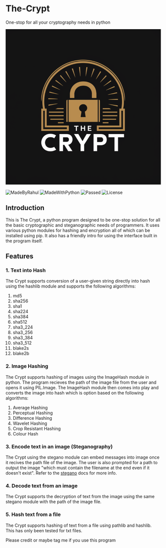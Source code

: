 # The-Crypt
One-stop for all your cryptography needs in python

<p align="center">
  <img src="https://github.com/Rahul-Gonal/The-Crypt/blob/main/Logo.png" />
</p>


![MadeByRahul](https://img.shields.io/badge/Made%20By-RahulGonal-orange)
![MadeWithPython](https://img.shields.io/badge/Made%20With-Python-blue)
![Passed](https://img.shields.io/badge/Tests-Succesfully%20Passed-brightgreen)
![License](https://img.shields.io/badge/License-MIT-orange)

## Introduction
This is The Crypt, a python program designed to be one-stop solution for all the basic cryptographic and steganographic needs of programmers.
It uses various python modules for hashing and encryption all of which can be installed using pip.
It also has a friendly intro for using the interface built in the program itself.

## Features

### 1. Text into Hash
The Crypt supports conversion of a user-given string directly into hash using the hashlib module and supports the following algorithms:
1. md5
2. sha256
3. sha1
4. sha224
5. sha384
6. sha512
7. sha3_224
8. sha3_256
9. sha3_384
10. sha3_512
11. blake2s
12. blake2b

### 2. Image Hashing
The Crypt supports hashing of images using the ImageHash module in python. The program recieves the path of the image file from the user and opens it using PIL.Image. The ImageHash module then comes into play and converts the image into hash which is option based on the following algorithms:
1. Average Hashing
2. Perceptual Hashing
3. Difference Hashing
4. Wavelet Hashing
5. Crop Resistant Hashing
6. Colour Hash

### 3. Encode text in an image (Steganography)
The Crypt using the stegano module can embed messages into image once it recives the path file of the image. The user is also prompted for a path to output the image "which must contain the filename at the end even if it doesn't exist". Refer to the [stegano](https://pypi.org/project/stegano/) docs for more info.

### 4. Decode text from an image
The Crypt supports the decryption of text from the image using the same stegano module with the path of the image file.

### 5. Hash text from a file
The Crypt supports hashing of text from a file using pathlib and hashlib. This has only been tested for txt files.


Please credit or maybe tag me if you use this program
